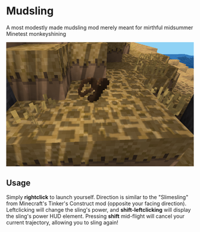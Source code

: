 # Mudsling
A most modestly made mudsling mod merely meant for mirthful midsummer Minetest monkeyshining

![When you want Tinker's Construct but your mom says, "We have Slimesling at home."](https://github.com/Avicennia/mudsling/blob/main/screenshot.png)

## Usage
Simply **rightclick** to launch yourself. Direction is similar to the "Slimesling" from Minecraft's Tinker's Construct mod (opposite your facing direction). Leftclicking will change the sling's power, and **shift-leftclicking** will display the sling's power HUD element. Pressing **shift** mid-flight will cancel your current trajectory, allowing you to sling again!
